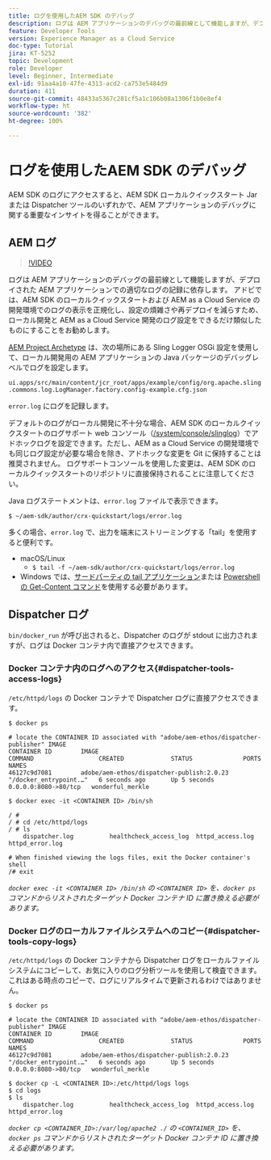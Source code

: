 ```yaml
---
title: ログを使用したAEM SDK のデバッグ
description: ログは AEM アプリケーションのデバッグの最前線として機能しますが、デプロイされた AEM アプリケーションでの適切なログの記録に依存します。
feature: Developer Tools
version: Experience Manager as a Cloud Service
doc-type: Tutorial
jira: KT-5252
topic: Development
role: Developer
level: Beginner, Intermediate
exl-id: 91aa4a10-47fe-4313-acd2-ca753e5484d9
duration: 411
source-git-commit: 48433a5367c281cf5a1c106b08a1306f1b0e8ef4
workflow-type: ht
source-wordcount: '382'
ht-degree: 100%

---
```


# ログを使用したAEM SDK のデバッグ

AEM SDK のログにアクセスすると、AEM SDK ローカルクイックスタート Jar または Dispatcher ツールのいずれかで、AEM アプリケーションのデバッグに関する重要なインサイトを得ることができます。

## AEM ログ

>[!VIDEO](https://video.tv.adobe.com/v/34334?quality=12&learn=on)

ログは AEM アプリケーションのデバッグの最前線として機能しますが、デプロイされた AEM アプリケーションでの適切なログの記録に依存します。 アドビでは、AEM SDK のローカルクイックスタートおよび AEM as a Cloud Service の開発環境でのログの表示を正規化し、設定の煩雑さや再デプロイを減らすため、ローカル開発と AEM as a Cloud Service 開発のログ設定をできるだけ類似したものにすることをお勧めします。

[AEM Project Archetype](https://github.com/adobe/aem-project-archetype) は、次の場所にある Sling Logger OSGi 設定を使用して、ローカル開発用の AEM アプリケーションの Java パッケージのデバッグレベルでログを設定します。

`ui.apps/src/main/content/jcr_root/apps/example/config/org.apache.sling.commons.log.LogManager.factory.config-example.cfg.json`

`error.log` にログを記録します。

デフォルトのログがローカル開発に不十分な場合、AEM SDK のローカルクイックスタートのログサポート web コンソール（[/system/console/slinglog](http://localhost:4502/system/console/slinglog)）でアドホックログを設定できます。ただし、AEM as a Cloud Service の開発環境でも同じログ設定が必要な場合を除き、アドホックな変更を Git に保持することは推奨されません。 ログサポートコンソールを使用した変更は、AEM SDK のローカルクイックスタートのリポジトリに直接保持されることに注意してください。

Java ログステートメントは、`error.log` ファイルで表示できます。

```
$ ~/aem-sdk/author/crx-quickstart/logs/error.log
```

多くの場合、`error.log` で、出力を端末にストリーミングする「tail」を使用すると便利です。

+ macOS/Linux
   + `$ tail -f ~/aem-sdk/author/crx-quickstart/logs/error.log`
+ Windows では、[サードパーティの tail アプリケーション](https://stackoverflow.com/questions/187587/a-windows-equivalent-of-the-unix-tail-command)または [Powershell の Get-Content コマンド](https://stackoverflow.com/a/46444596/133936)を使用する必要があります。

## Dispatcher ログ

`bin/docker_run` が呼び出されると、Dispatcher のログが stdout に出力されますが、ログは Docker コンテナ内で直接アクセスできます。

### Docker コンテナ内のログへのアクセス{#dispatcher-tools-access-logs}

`/etc/httpd/logs` の Docker コンテナで Dispatcher ログに直接アクセスできます。

```shell
$ docker ps

# locate the CONTAINER ID associated with "adobe/aem-ethos/dispatcher-publisher" IMAGE
CONTAINER ID        IMAGE                                       COMMAND                  CREATED             STATUS              PORTS                  NAMES
46127c9d7081        adobe/aem-ethos/dispatcher-publish:2.0.23   "/docker_entrypoint.…"   6 seconds ago       Up 5 seconds        0.0.0.0:8080->80/tcp   wonderful_merkle

$ docker exec -it <CONTAINER ID> /bin/sh

/ # 
/ # cd /etc/httpd/logs
/ # ls
    dispatcher.log          healthcheck_access_log  httpd_access.log        httpd_error.log

# When finished viewing the logs files, exit the Docker container's shell
/# exit
```

_`docker exec -it <CONTAINER ID> /bin/sh` の `<CONTAINER ID>` を、`docker ps` コマンドからリストされたターゲット Docker コンテナ ID に置き換える必要があります。_


### Docker ログのローカルファイルシステムへのコピー{#dispatcher-tools-copy-logs}

`/etc/httpd/logs` の Docker コンテナから Dispatcher ログをローカルファイルシステムにコピーして、お気に入りのログ分析ツールを使用して検査できます。これはある時点のコピーで、ログにリアルタイムで更新されるわけではありません。

```shell
$ docker ps

# locate the CONTAINER ID associated with "adobe/aem-ethos/dispatcher-publisher" IMAGE
CONTAINER ID        IMAGE                                       COMMAND                  CREATED             STATUS              PORTS                  NAMES
46127c9d7081        adobe/aem-ethos/dispatcher-publish:2.0.23   "/docker_entrypoint.…"   6 seconds ago       Up 5 seconds        0.0.0.0:8080->80/tcp   wonderful_merkle

$ docker cp -L <CONTAINER ID>:/etc/httpd/logs logs 
$ cd logs
$ ls
    dispatcher.log          healthcheck_access_log  httpd_access.log        httpd_error.log
```

_`docker cp <CONTAINER_ID>:/var/log/apache2 ./` の `<CONTAINER_ID>` を、`docker ps` コマンドからリストされたターゲット Docker コンテナ ID に置き換える必要があります。_
